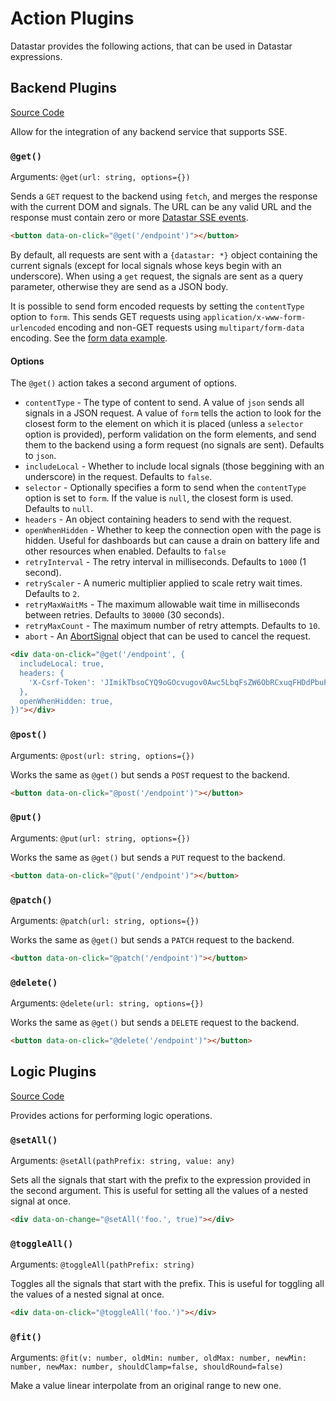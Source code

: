# Action Plugins

Datastar provides the following actions, that can be used in Datastar expressions.

## Backend Plugins

[Source Code](https://github.com/starfederation/datastar/blob/main/library/src/plugins/official/backend/actions)

Allow for the integration of any backend service that supports SSE.

### `@get()`

Arguments: `@get(url: string, options={})`

Sends a `GET` request to the backend using `fetch`, and merges the response with the current DOM and signals. The URL can be any valid URL and the response must contain zero or more [Datastar SSE events](/reference/sse_events).

```html
<button data-on-click="@get('/endpoint')"></button>
```

By default, all requests are sent with a `{datastar: *}` object containing the current signals (except for local signals whose keys begin with an underscore). When using a `get` request, the signals are sent as a query parameter, otherwise they are send as a JSON body.

It is possible to send form encoded requests by setting the `contentType` option to `form`. This sends GET requests using `application/x-www-form-urlencoded` encoding and non-GET requests using `multipart/form-data` encoding. See the [form data example](/examples/form_data).

#### Options

The `@get()` action takes a second argument of options.

- `contentType` - The type of content to send. A value of `json` sends all signals in a JSON request. A value of `form` tells the action to look for the closest form to the element on which it is placed (unless a `selector` option is provided), perform validation on the form elements, and send them to the backend using a form request (no signals are sent). Defaults to `json`.
- `includeLocal` - Whether to include local signals (those beggining with an underscore) in the request. Defaults to `false`.
- `selector` - Optionally specifies a form to send when the `contentType` option is set to `form`. If the value is `null`, the closest form is used. Defaults to `null`.
- `headers` - An object containing headers to send with the request.
- `openWhenHidden` - Whether to keep the connection open with the page is hidden. Useful for dashboards but can cause a drain on battery life and other resources when enabled. Defaults to `false`
- `retryInterval` - The retry interval in milliseconds. Defaults to `1000` (1 second).
- `retryScaler` - A numeric multiplier applied to scale retry wait times. Defaults to `2`.
- `retryMaxWaitMs` - The maximum allowable wait time in milliseconds between retries. Defaults to `30000` (30 seconds).
- `retryMaxCount` - The maximum number of retry attempts. Defaults to `10`.
- `abort` - An [AbortSignal](https://developer.mozilla.org/en-US/docs/Web/API/AbortSignal) object that can be used to cancel the request.

```html
<div data-on-click="@get('/endpoint', {
  includeLocal: true,
  headers: {
    'X-Csrf-Token': 'JImikTbsoCYQ9oGOcvugov0Awc5LbqFsZW6ObRCxuqFHDdPbuFyc4ksPVVa9+EB4Ag+VU6rpc680edNFswIRwg==',
  },
  openWhenHidden: true,
})"></div>
```

### `@post()`

Arguments: `@post(url: string, options={})`

Works the same as `@get()` but sends a `POST` request to the backend.

```html
<button data-on-click="@post('/endpoint')"></button>
```

### `@put()`

Arguments: `@put(url: string, options={})`

Works the same as `@get()` but sends a `PUT` request to the backend.

```html
<button data-on-click="@put('/endpoint')"></button>
```

### `@patch()`

Arguments: `@patch(url: string, options={})`

Works the same as `@get()` but sends a `PATCH` request to the backend.

```html
<button data-on-click="@patch('/endpoint')"></button>
```

### `@delete()`

Arguments: `@delete(url: string, options={})`

Works the same as `@get()` but sends a `DELETE` request to the backend.

```html
<button data-on-click="@delete('/endpoint')"></button>
```

## Logic Plugins

[Source Code](https://github.com/starfederation/datastar/blob/main/library/src/plugins/official/logic/actions)

Provides actions for performing logic operations.

### `@setAll()`

Arguments: `@setAll(pathPrefix: string, value: any)`

Sets all the signals that start with the prefix to the expression provided in the second argument. This is useful for setting all the values of a nested signal at once.

```html
<div data-on-change="@setAll('foo.', true)"></div>
```

### `@toggleAll()`

Arguments: `@toggleAll(pathPrefix: string)`

Toggles all the signals that start with the prefix. This is useful for toggling all the values of a nested signal at once.

```html
<div data-on-click="@toggleAll('foo.')"></div>
```

### `@fit()`

Arguments: `@fit(v: number, oldMin: number, oldMax: number, newMin: number, newMax: number, shouldClamp=false, shouldRound=false)`

Make a value linear interpolate from an original range to new one.
